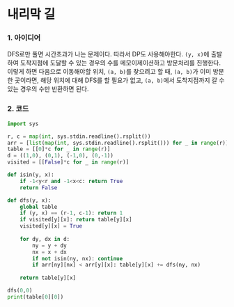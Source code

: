 # 내리막 길

### 1. 아이디어

DFS로만 풀면 시간초과가 나는 문제이다. 따라서 DP도 사용해야한다. `(y, x)`에 출발하여 도착지점에 도달할 수 있는 경우의 수를 메모이제이션하고 방문처리를 진행한다. 이렇게 하면 다음으로 이동해야할 위치, `(a, b)`를 찾으려고 할 때, `(a, b)`가 이미 방문한 곳이라면, 해당 위치에 대해 DFS를 할 필요가 없고, `(a, b)`에서 도착지점까지 갈 수 있는 경우의 수만 반환하면 된다.

 ### 2. 코드

```python
import sys

r, c = map(int, sys.stdin.readline().rsplit())
arr = [list(map(int, sys.stdin.readline().rsplit())) for _ in range(r)]
table = [[0]*c for _ in range(r)]
d = ((1,0), (0,1), (-1,0), (0,-1))
visited = [[False]*c for _ in range(r)]

def isin(y, x):
    if -1<y<r and -1<x<c: return True
    return False

def dfs(y, x):
    global table
    if (y, x) == (r-1, c-1): return 1
    if visited[y][x]: return table[y][x]
    visited[y][x] = True
    
    for dy, dx in d:
        ny = y + dy
        nx = x + dx
        if not isin(ny, nx): continue
        if arr[ny][nx] < arr[y][x]: table[y][x] += dfs(ny, nx)
           
    return table[y][x]

dfs(0,0)
print(table[0][0])
```